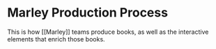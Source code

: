 # Marley Production Process

This is how [[Marley]] teams produce books, as well as the interactive elements that enrich those books. 

